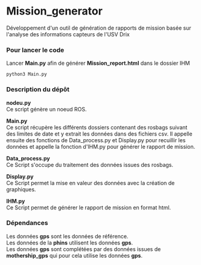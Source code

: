 # Mission_generator

Développement d'un outil de génération de rapports de mission basée sur l'analyse des informations capteurs de l'USV Drix 


### Pour lancer le code

Lancer **Main.py** afin de générer **Mission_report.html** dans le dossier IHM

```
python3 Main.py
```

### Description du dépôt

**nodeu.py**  
Ce script génère un noeud ROS.

**Main.py**  
Ce script récupère les différents dossiers contenant des rosbags suivant des limites de date et y extrait les données dans des fichiers csv.
Il appelle ensuite des fonctions de Data_process.py et Display.py pour recuillir les données et appelle la fonction d'IHM.py pour générer le rapport de mission.

**Data_process.py**  
Ce Script s'occupe du traitement des données issues des rosbags.

**Display.py**  
Ce Script permet la mise en valeur des données avec la création de graphiques.

**IHM.py**  
Ce Script permet de générer le rapport de mission en format html.



### Dépendances
Les données **gps** sont les données de référence.  
Les données de la **phins** utilisent les données **gps**.  
Les données **gps** sont complétées par des données issues de **mothership_gps** qui pour cela utilise les données **gps**.
